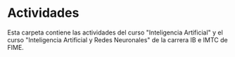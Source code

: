 # Actividades
Esta carpeta contiene las actividades del curso "Inteligencia Artificial" y el curso "Inteligencia Artificial y Redes Neuronales" de la carrera IB e IMTC de FIME.
